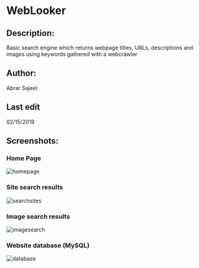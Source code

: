 # WebLooker
## Description:
Basic search engine which returns webpage titles, URLs, descriptions and images using keywords gathered with a webcrawler
## Author:
Abrar Sajeel
## Last edit
02/15/2019
## Screenshots:
### Home Page
![homepage](https://user-images.githubusercontent.com/47504295/52919689-1dbe2680-32d3-11e9-9ba3-b1978bcd1b2f.JPG)
### Site search results
![searchsites](https://user-images.githubusercontent.com/47504295/52919697-2ca4d900-32d3-11e9-8231-cdb90990dcd3.JPG)
### Image search results
![imagesearch](https://user-images.githubusercontent.com/47504295/52919703-36c6d780-32d3-11e9-8ec8-10c8313672bf.JPG)
### Website database (MySQL)
![database](https://user-images.githubusercontent.com/47504295/52919707-46462080-32d3-11e9-9ad7-92e727042283.JPG)




